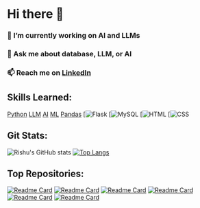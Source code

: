 # Hi there 👋

### 🔭 I’m currently working on AI and LLMs

### 💬 Ask me about database, LLM, or AI

### 📫 Reach me on [LinkedIn](https://www.linkedin.com/in/rishu-prasad-60b33a23b)

## Skills Learned:

[Python](https://github.com/Rishu0204)
[LLM](https://github.com/Rishu0204)
[AI](https://github.com/Rishu0204)
[ML](https://github.com/Rishu0204)
[Pandas](https://github.com/Rishu0204)
[![Flask](https://github.com/Rishu0204)
[![MySQL](https://github.com/Rishu0204)
[![HTML](https://github.com/Rishu0204)
[![CSS](https://github.com/Rishu0204)


## Git Stats:

![Rishu's GitHub stats](https://github-readme-stats.vercel.app/api?username=Rishu0204&show_icons=true&theme=radical&cache_seconds=1800) [![Top Langs](https://github-readme-stats.vercel.app/api/top-langs/?username=Rishu0204&layout=donut&cache_seconds=10)](https://github.com/Rishu0204/github-readme-stats)

## Top Repositories:

[![Readme Card](https://github-readme-stats.vercel.app/api/pin/?username=Rishu0204&repo=hand-sign-detection)](https://github.com/Rishu0204/hand-sign-detection)
[![Readme Card](https://github-readme-stats.vercel.app/api/pin/?username=Rishu0204&repo=python_projects)](https://github.com/Rishu0204/python_projects)
[![Readme Card](https://github-readme-stats.vercel.app/api/pin/?username=Rishu0204&repo=cold-email-generator)](https://github.com/Rishu0204/cold-email-generator)
[![Readme Card](https://github-readme-stats.vercel.app/api/pin/?username=Rishu0204&repo=dsa)](https://github.com/Rishu0204/dsa)
[![Readme Card](https://github-readme-stats.vercel.app/api/pin/?username=Rishu0204&repo=Healthy-Heart-Prediction)](https://github.com/Rishu0204/Healthy-Heart-Prediction)
[![Readme Card](https://github-readme-stats.vercel.app/api/pin/?username=Rishu0204&repo=java)](https://github.com/Rishu0204/java)

